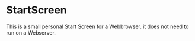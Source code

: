StartScreen
===========

This is a small personal Start Screen for a Webbrowser.
it does not need to run on a Webserver.